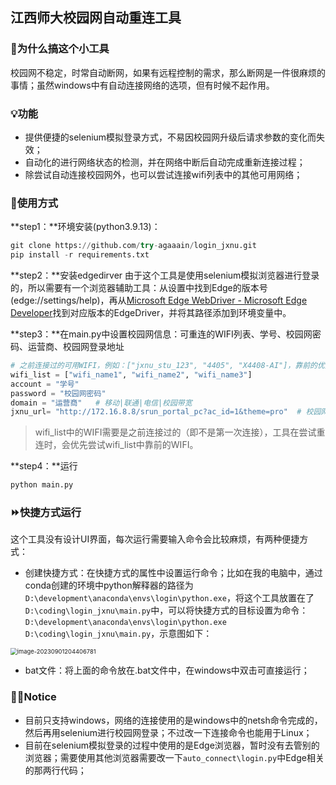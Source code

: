 ## 江西师大校园网自动重连工具

### 🤔为什么搞这个小工具

校园网不稳定，时常自动断网，如果有远程控制的需求，那么断网是一件很麻烦的事情；虽然windows中有自动连接网络的选项，但有时候不起作用。

### 💡功能

+ 提供便捷的selenium模拟登录方式，不易因校园网升级后请求参数的变化而失效；
+ 自动化的进行网络状态的检测，并在网络中断后自动完成重新连接过程；
+ 除尝试自动连接校园网外，也可以尝试连接wifi列表中的其他可用网络；

### 🔧使用方式

**step1：**环境安装(python3.9.13)：

```python
git clone https://github.com/try-agaaain/login_jxnu.git
pip install -r requirements.txt
```
**step2：**安装edgedirver
由于这个工具是使用selenium模拟浏览器进行登录的，所以需要有一个浏览器辅助工具：从设置中找到Edge的版本号(edge://settings/help)，再从[Microsoft Edge WebDriver - Microsoft Edge Developer](https://developer.microsoft.com/en-us/microsoft-edge/tools/webdriver/)找到对应版本的EdgeDriver，并将其路径添加到环境变量中。

**step3：**在main.py中设置校园网信息：可重连的WIFI列表、学号、校园网密码、运营商、校园网登录地址

```python
# 之前连接过的可用WIFI，例如：["jxnu_stu_123", "4405", "X4408-AI"]，靠前的优先级更高
wifi_list = ["wifi_name1", "wifi_name2", "wifi_name3"] 
account = "学号"
password = "校园网密码"
domain = "运营商"   # 移动|联通|电信|校园带宽
jxnu_url= "http://172.16.8.8/srun_portal_pc?ac_id=1&theme=pro"  # 校园网登录地址
```

> wifi_list中的WIFI需要是之前连接过的（即不是第一次连接），工具在尝试重连时，会优先尝试wifi_list中靠前的WIFI。

**step4：**运行

```python
python main.py
```

### ⏩快捷方式运行

这个工具没有设计UI界面，每次运行需要输入命令会比较麻烦，有两种便捷方式：

+ 创建快捷方式：在快捷方式的属性中设置运行命令；比如在我的电脑中，通过conda创建的环境中python解释器的路径为`D:\development\anaconda\envs\login\python.exe`，将这个工具放置在了`D:\coding\login_jxnu\main.py`中，可以将快捷方式的目标设置为命令：`D:\development\anaconda\envs\login\python.exe D:\coding\login_jxnu\main.py`，示意图如下：

<img src="C:\Users\Administrator\Desktop\login_jxnu\images\README\image-20230901204406781.png" alt="image-20230901204406781" style="zoom:67%;" />

+ bat文件：将上面的命令放在.bat文件中，在windows中双击可直接运行；

### 👨‍🔧Notice

+ 目前只支持windows，网络的连接使用的是windows中的netsh命令完成的，然后再用selenium进行校园网登录；不过改一下连接命令也能用于Linux；
+ 目前在selenium模拟登录的过程中使用的是Edge浏览器，暂时没有去管别的浏览器；需要使用其他浏览器需要改一下`auto_connect\login.py`中Edge相关的那两行代码；



